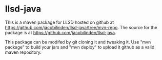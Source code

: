 llsd-java
=========

This is a maven package for LLSD hosted on github at https://github.com/jacobilinden/llsd-java/tree/mvn-repo.
The source for the package is at https://github.com/jacobilinden/llsd-java.

This package can be modifed by git cloning it and tweaking it.  Use "mvn package" to build your jars and "mvn deploy" to
upload it github as a valid maven repository. 

